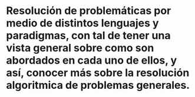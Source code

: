# Resolución de problemáticas por medio de distintos lenguajes y paradigmas, con tal de tener una vista general sobre como son abordados en cada uno de ellos, y así, conocer más sobre la resolución algoritmica de problemas generales.


